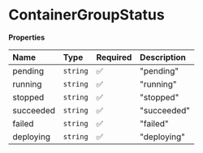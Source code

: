 # ContainerGroupStatus

**Properties**

| Name      | Type     | Required | Description |
| :-------- | :------- | :------- | :---------- |
| pending   | `string` | ✅       | "pending"   |
| running   | `string` | ✅       | "running"   |
| stopped   | `string` | ✅       | "stopped"   |
| succeeded | `string` | ✅       | "succeeded" |
| failed    | `string` | ✅       | "failed"    |
| deploying | `string` | ✅       | "deploying" |
